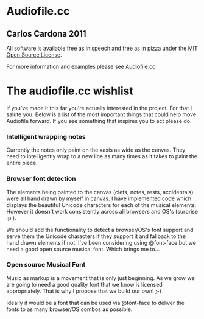 Audiofile.cc
================================

Carlos Cardona 2011
-------------------

All software is available free as in speech and free as in pizza under the [MIT Open Source License](http://www.opensource.org/licenses/mit-license.php).

For more information and examples please see [Audiofile.cc](https://audiofile.cc)

The audiofile.cc wishlist
=========================

If you've made it this far you're actually interested in the project. For that I
salute you. Below is a list of the most important things that could help
move Audiofile forward. If you see something that inspires you to act please do.

### Intelligent wrapping notes

Currently the notes only paint on the xaxis as wide as the canvas. They need to
intelligently wrap to a new line as many times as it takes to paint the entire
piece.

### Browser font detection

The elements being painted to the canvas (clefs, notes, rests, accidentals) were
all hand drawn by myself in canvas. I have implemented code which displays the beautiful Unicode 
characters for each of the musical elements. However it doesn't work
consistently across all browsers and OS's (surprise :p ).

We should add the functionality to detect a browser/OS's font support and serve
them the Unicode characters if they support it and fallback to the hand drawn
elements if not. I've been considering using @font-face but we need a good open
source musical font. Which brings me to...

### Open source Musical Font

Music as markup is a movement that is only just beginning. As we grow we are
going to need a good quality font that we know is licensed appropriately. That is
why I propose that we build our own! ;-)

Ideally it would be a font that can be used via @font-face to deliver the fonts
to as many browser/OS combos as possible.
